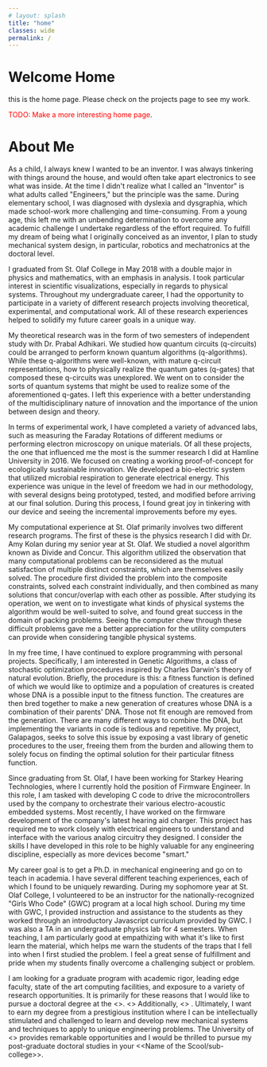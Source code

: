 ```yaml
---
# layout: splash
title: "home"
classes: wide
permalink: /
---
```


# Welcome Home

this is the home page.
Please check on the projects page to see my work.

<span style="color:red">TODO: Make a more interesting home page</span>.

# About Me
As a child, I always knew I wanted to be an inventor. I was always tinkering with things around the house, and would often take apart electronics to see what was inside.  At the time I didn't realize what I called an "Inventor" is what adults called "Engineers," but the principle was the same. During elementary school, I was diagnosed with dyslexia and dysgraphia, which made school-work more challenging and time-consuming. From a young age, this left me with an unbending determination to overcome any academic challenge I undertake regardless of the effort required. To fulfill my dream of being what I originally conceived as an inventor, I plan to study mechanical system design, in particular, robotics and mechatronics at the doctoral level.

I graduated from St. Olaf College in May 2018 with a double major in physics and mathematics, with an emphasis in analysis. I took particular interest in scientific visualizations, especially in regards to physical systems. Throughout my undergraduate career, I had the opportunity to participate in a variety of different research projects involving theoretical, experimental, and computational work. All of these research experiences helped to solidify my future career goals in a unique way. 

My theoretical research was in the form of two semesters of independent study with Dr. Prabal Adhikari. We studied how quantum circuits (q-circuits) could be arranged to perform known quantum algorithms (q-algorithms). While these q-algorithms were well-known, with mature q-circuit representations, how to physically realize the quantum gates (q-gates) that composed these q-circuits was unexplored. We went on to consider the sorts of quantum systems that might be used to realize some of the aforementioned q-gates. I left this experience with a better understanding of the multidisciplinary nature of innovation and the importance of the union between design and theory.

In terms of experimental work, I have completed a variety of advanced labs, such as measuring the Faraday Rotations of different mediums or performing electron microscopy on unique materials. Of all these projects, the one that influenced me the most is the summer research I did at Hamline University in 2016. We focused on creating a working proof-of-concept for ecologically sustainable innovation. We developed a bio-electric system that utilized microbial respiration to generate electrical energy. This experience was unique in the level of freedom we had in our methodology, with several designs being prototyped, tested, and modified before arriving at our final solution. During this process, I found great joy in tinkering with our device and seeing the incremental improvements before my eyes.

My computational experience at St. Olaf primarily involves two different research programs. The first of these is the physics research I did with Dr. Amy Kolan during my senior year at St. Olaf. We studied a novel algorithm known as Divide and Concur. This algorithm utilized the observation that many computational problems can be reconsidered as the mutual satisfaction of multiple distinct constraints, which are themselves easily solved.  The procedure first divided the problem into the composite constraints, solved each constraint individually, and then combined as many solutions that concur/overlap with each other as possible. After studying its operation, we went on to investigate what kinds of physical systems the algorithm would be well-suited to solve, and found great success in the domain of packing problems. Seeing the computer chew through these difficult problems gave me a better appreciation for the utility computers can provide when considering tangible physical systems.

In my free time, I have continued to explore programming with personal projects. Specifically, I am interested in Genetic Algorithms, a class of stochastic optimization procedures inspired by Charles Darwin's theory of natural evolution. Briefly, the procedure is this: a fitness function is defined of which we would like to optimize and a population of creatures is created whose DNA is a possible input to the fitness function. The creatures are then bred together to make a new generation of creatures whose DNA is a combination of their parents' DNA. Those not fit enough are removed from the generation. There are many different ways to combine the DNA, but implementing the variants in code is tedious and repetitive. My project, Galapagos, seeks to solve this issue by exposing a vast library of genetic procedures to the user, freeing them from the burden and allowing them to solely focus on finding the optimal solution for their particular fitness function.

Since graduating from St. Olaf, I have been working for Starkey Hearing Technologies, where I currently hold the position of Firmware Engineer. In this role, I am tasked with developing C code to drive the microcontrollers used by the company to orchestrate their various electro-acoustic embedded systems. Most recently, I have worked on the firmware development of the company's latest hearing aid charger. This project has required me to work closely with electrical engineers to understand and interface with the various analog circuitry they designed. I consider the skills I have developed in this role to be highly valuable for any engineering discipline, especially as more devices become "smart." 

My career goal is to get a Ph.D. in mechanical engineering and go on to teach in academia. I have several different teaching experiences, each of which I found to be uniquely rewarding. During my sophomore year at St. Olaf College, I volunteered to be an instructor for the nationally-recognized "Girls Who Code" (GWC) program at a local high school. During my time with GWC, I provided instruction and assistance to the students as they worked through an introductory Javascript curriculum provided by GWC. I was also a TA in an undergraduate physics lab for 4 semesters. When teaching, I am particularly good at empathizing with what it's like to first learn the material, which helps me warn the students of the traps that I fell into when I first studied the problem. I feel a great sense of fulfillment and pride when my students finally overcome a challenging subject or problem. 

I am looking for a graduate program with academic rigor, leading edge faculty, state of the art computing facilities, and exposure to a variety of research opportunities. It is primarily for these reasons that I would like to pursue a doctoral degree at the <<school name>>. <<Why do I want to go to this school>> Additionally, <<Something else like: Geographic benefits>> . Ultimately, I want to earn my degree from a prestigious institution where I can be intellectually stimulated and challenged to learn and develop new mechanical systems and techniques to apply to unique engineering problems. The University of <<Institution name>> provides remarkable opportunities and I would be thrilled to pursue my post-graduate doctoral studies in your <<Name of the Scool/sub-college>>.
